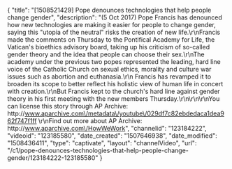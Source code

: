 {
    "title": "[1508521429] Pope denounces technologies that help people change gender",
    "description": "(5 Oct 2017) Pope Francis has denounced how new technologies are making it easier for people to change gender, saying this \"utopia of the neutral\" risks the creation of new life.\r\nFrancis made the comments on Thursday to the Pontifical Academy for Life, the Vatican's bioethics advisory board, taking up his criticism of so-called gender theory and the idea that people can choose their sex.\r\nThe academy under the previous two popes represented the leading, hard line voice of the Catholic Church on sexual ethics, morality and culture war issues such as abortion and euthanasia.\r\n Francis has revamped it to broaden its scope to better reflect his holistic view of human life in concert with creation.\r\nBut Francis kept to the church's hard line against gender theory in his first meeting with the new members Thursday.\r\n\r\n\r\nYou can license this story through AP Archive: http:\/\/www.aparchive.com\/metadata\/youtube\/029df7c82ebdedaca1dea962f747f1ff \r\nFind out more about AP Archive: http:\/\/www.aparchive.com\/HowWeWork",
    "channelid": "123184222",
    "videoid": "123185580",
    "date_created": "1507646938",
    "date_modified": "1508436411",
    "type": "captivate",
    "layout": "channelVideo",
    "url": "\/c1\/pope-denounces-technologies-that-help-people-change-gender\/123184222-123185580"
}